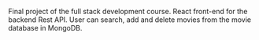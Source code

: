 Final project of the full stack development course. React front-end for the backend Rest API. User can search, add and delete movies from the movie database in MongoDB. 
